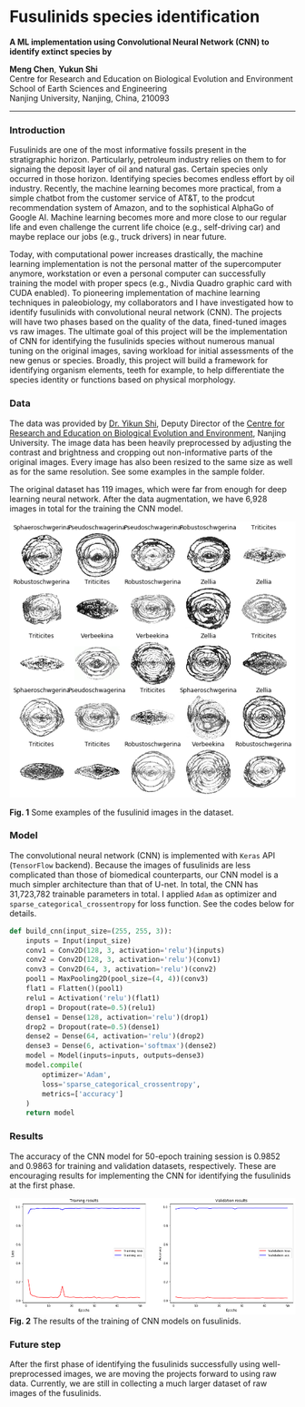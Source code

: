 # Fusulinids species identification

**A ML implementation using Convolutional Neural Network (CNN) to identify extinct species by**

**Meng Chen**, **Yukun Shi**                          
Centre for Research and Education on Biological Evolution and Environment          
School of Earth Sciences and Engineering                                                          
Nanjing University, Nanjing, China, 210093                           

------------
### Introduction

Fusulinids are one of the most informative fossils present in the stratigraphic horizon. Particularly, petroleum industry relies on them to for signaing the deposit layer of oil and natural gas. Certain species only occurred in those horizon. Identifying species becomes endless effort by oil industry. Recently, the machine learning becomes more practical, from a simple chatbot from the customer service of AT&T, to the prodcut recommendation system of Amazon, and to the sophistical AlphaGo of Google AI. Machine learning becomes more and more close to our regular life and even challenge the current life choice (e.g., self-driving car) and maybe replace our jobs (e.g., truck drivers) in near future.

Today, with computational power increases drastically, the machine learning implementation is not the personal matter of the supercomputer anymore, workstation or even a personal computer can successfully training the model with proper specs (e.g., Nivdia Quadro graphic card with CUDA enabled). To pioneering implementation of machine learning techniques in paleobiology, my collaborators and I have investigated how to identify fusulinids with convolutional neural network (CNN). The projects will have two phases based on the quality of the data, fined-tuned images vs raw images. The ultimate goal of this project will be the implementation of CNN for identifying the fusulinids species without numerous manual tuning on the original images, saving workload for initial assessments of the new genus or species. Broadly, this project will build a framework for identifying organism elements, teeth for example, to help differentiate the species identity or functions based on physical morphology.


### Data

The data was provided by [Dr. Yikun Shi](https://es.nju.edu.cn/crebee/fjs/list.htm), Deputy Director of the [Centre for Research and Education on Biological Evolution and Environment](https://es.nju.edu.cn/crebee/), Nanjing University. The image data has been heavily preprocessed by adjusting the contrast and brightness and cropping out non-informative parts of the original images. Every image has also been resized to the same size as well as for the same resolution. See some examples in the sample folder.

The original dataset has 119 images, which were far from enough for deep learning neural network. After the data augmentation, we have 6,928 images in total for the training the CNN model.

![](fig_1.jpg)

**Fig. 1** Some examples of the fusulinid images in the dataset.

### Model

The convolutional neural network (CNN) is implemented with `Keras` API (`TensorFlow` backend). Because the images of fusulinids are less complicated than those of biomedical counterparts, our CNN model is a much simpler architecture than that of U-net. In total, the CNN has 31,723,782 trainable parameters in total. I applied `Adam` as optimizer and `sparse_categorical_crossentropy` for loss function. See the codes below for details.

```python
def build_cnn(input_size=(255, 255, 3)):
    inputs = Input(input_size)
    conv1 = Conv2D(128, 3, activation='relu')(inputs)
    conv2 = Conv2D(128, 3, activation='relu')(conv1)
    conv3 = Conv2D(64, 3, activation='relu')(conv2)
    pool1 = MaxPooling2D(pool_size=(4, 4))(conv3)
    flat1 = Flatten()(pool1)
    relu1 = Activation('relu')(flat1)
    drop1 = Dropout(rate=0.5)(relu1)
    dense1 = Dense(128, activation='relu')(drop1)
    drop2 = Dropout(rate=0.5)(dense1)
    dense2 = Dense(64, activation='relu')(drop2)
    dense3 = Dense(6, activation='softmax')(dense2)
    model = Model(inputs=inputs, outputs=dense3)
    model.compile(
        optimizer='Adam',
        loss='sparse_categorical_crossentropy', 
        metrics=['accuracy']
    )
    return model
```

### Results

The accuracy of the CNN model for 50-epoch training session is 0.9852 and 0.9863 for training and validation datasets, respectively. These are encouraging results for implementing the CNN for identifying the fusulinids at the first phase.

![](fig_2.png)
**Fig. 2** The results of the training of CNN models on fusulinids.

### Future step

After the first phase of identifying the fusulinids successfully using well-preprocessed images, we are moving the projects forward to using raw data. Currently, we are still in collecting a much larger dataset of raw images of the fusulinids.
